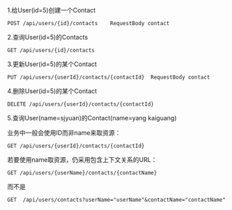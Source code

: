 1.给User(id=5)创建一个Contact


    POST /api/users/{id}/contacts    RequestBody contact
2.查询User(id=5)的Contacts


    GET /api/users/{id}/contacts
3.更新User(id=5)的某个Contact


    PUT /api/users/{userId}/contacts/{contactId}  RequestBody contact
4.删除User(id=5)的某个Contact


    DELETE /api/users/{userId}/contacts/{contactId}
5.查询User(name=sjyuan)的Contact(name=yang kaiguang)

业务中一般会使用ID而非name来取资源：

    GET /api/users/{userId}/contacts/{contactId}

若要使用name取资源，仍采用包含上下文关系的URL：

    GET /api/users/{userName}/contacts/{contactName}
    
而不是

    GET  /api/users/contacts?userName="userName"&contactName="contactName"
    

